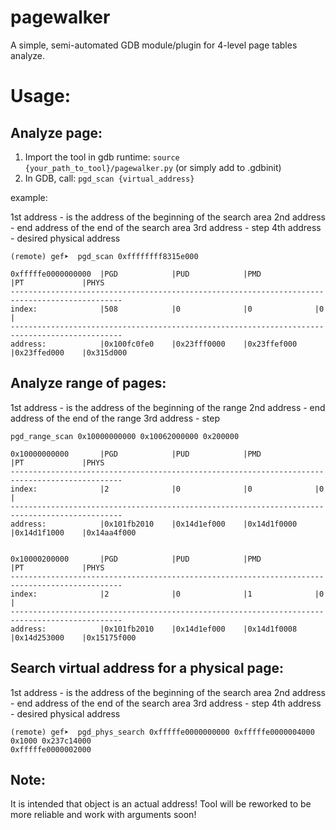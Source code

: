 # pagewalker

A simple, semi-automated GDB module/plugin for 4-level page tables analyze.

# Usage:

## Analyze page:

1. Import the tool in gdb runtime: `source {your_path_to_tool}/pagewalker.py` (or simply add to .gdbinit)
2. In GDB, call: `pgd_scan {virtual_address}`

example:

1st address - is the address of the beginning of the search area
2nd address - end address of the end of the search area
3rd address - step
4th address - desired physical address 

```
(remote) gef➤  pgd_scan 0xffffffff8315e000

0xfffffe0000000000  |PGD            |PUD            |PMD            |PT             |PHYS           
-----------------------------------------------------------------------------------------------
index:              |508            |0              |0              |0              |               
-----------------------------------------------------------------------------------------------
address:            |0x100fc0fe0    |0x23fff0000    |0x23ffef000    |0x23ffed000    |0x315d000 
```

## Analyze range of pages:

1st address - is the address of the beginning of the range
2nd address - end address of the end of the range
3rd address - step

```
pgd_range_scan 0x10000000000 0x10062000000 0x200000

0x10000000000       |PGD            |PUD            |PMD            |PT             |PHYS           
-----------------------------------------------------------------------------------------------
index:              |2              |0              |0              |0              |               
-----------------------------------------------------------------------------------------------
address:            |0x101fb2010    |0x14d1ef000    |0x14d1f0000    |0x14d1f1000    |0x14aa4f000    


0x10000200000       |PGD            |PUD            |PMD            |PT             |PHYS           
-----------------------------------------------------------------------------------------------
index:              |2              |0              |1              |0              |               
-----------------------------------------------------------------------------------------------
address:            |0x101fb2010    |0x14d1ef000    |0x14d1f0008    |0x14d253000    |0x15175f000
```

## Search virtual address for a physical page:

1st address - is the address of the beginning of the search area
2nd address - end address of the end of the search area
3rd address - step
4th address - desired physical address 

```
(remote) gef➤  pgd_phys_search 0xfffffe0000000000 0xfffffe0000004000 0x1000 0x237c14000
0xfffffe0000002000
```

## Note: 

It is intended that object is an actual address! Tool will be reworked to be more reliable and work with arguments soon!